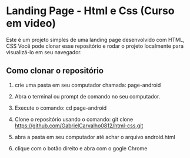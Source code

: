 # Landing Page - Html e Css (Curso em video)

Este é um projeto simples de uma landing page desenvolvido com HTML, CSS Você pode clonar esse repositório e rodar o projeto localmente para visualizá-lo em seu navegador.

## Como clonar o repositório

1. crie uma pasta em seu computador chamada: page-android

2. Abra o terminal ou prompt de comando no seu computador.

3. Execute o comando: cd page-android

3. Clone o repositório usando o comando: git clone https://github.com/GabrielCarvalho0812/html-css.git

4. abra a pasta em seu computador até achar o arquivo android.html

5. clique com o botão direito e abra com o gogle Chrome

